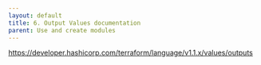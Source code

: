 ```yaml
---
layout: default
title: 6. Output Values documentation
parent: Use and create modules
---
```


https://developer.hashicorp.com/terraform/language/v1.1.x/values/outputs